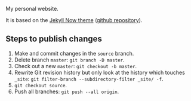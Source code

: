 My personal website.

It is based on the [Jekyll Now theme](http://www.jekyllnow.com/) ([github repository](https://github.com/barryclark/jekyll-now)).

## Steps to publish changes

1. Make and commit changes in the `source` branch.
2. Delete branch `master`: `git branch -D master`.
3. Check out a new `master`: `git checkout -b master`.
4. Rewrite Git revision history but only look at the history which touches `_site`: `git filter-branch --subdirectory-filter _site/ -f`.
5. `git checkout source`.
6. Push all branches: `git push --all origin`.
